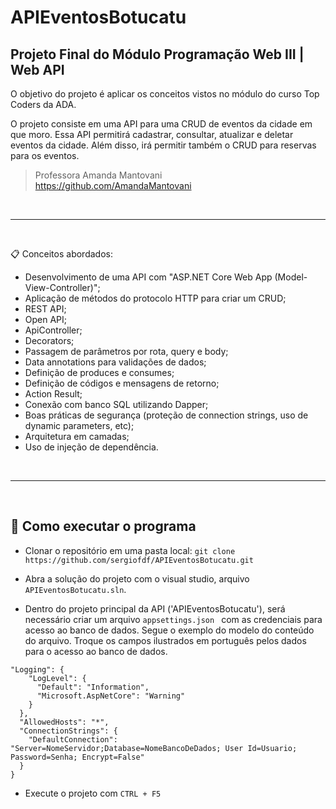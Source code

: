 # APIEventosBotucatu

## Projeto Final do Módulo Programação Web III | Web API

O objetivo do projeto é aplicar os conceitos vistos no módulo do curso Top Coders da ADA.

O projeto consiste em uma API para uma CRUD de eventos da cidade em que moro. Essa API permitirá cadastrar, consultar, atualizar e deletar eventos da cidade. Além disso, irá permitir também o CRUD para reservas para os eventos.

> Professora Amanda Mantovani <br>
> https://github.com/AmandaMantovani

<br>

--- 
<br>

📋 Conceitos abordados:
- Desenvolvimento de uma API com "ASP.NET Core Web App (Model-View-Controller)";
- Aplicação de métodos do protocolo HTTP para criar um CRUD;
- REST API;
- Open API;
- ApiController;
- Decorators;
- Passagem de parâmetros por rota, query e body;
- Data annotations para validações de dados;
- Definição de produces e consumes;
- Definição de códigos e mensagens de retorno;
- Action Result;
- Conexão com banco SQL utilizando Dapper;
- Boas práticas de segurança (proteção de connection strings, uso de dynamic parameters, etc);
- Arquitetura em camadas;
- Uso de injeção de dependência.

<br>

--- 
<br>

## 🚀 Como executar o programa
- Clonar o repositório em uma pasta local:
    `git clone https://github.com/sergiofdf/APIEventosBotucatu.git`
  
- Abra a solução do projeto com o visual studio, arquivo `APIEventosBotucatu.sln`.

- Dentro do projeto principal da API ('APIEventosBotucatu'), será necessário criar um arquivo `appsettings.json ` com as credenciais para acesso ao banco de dados. Segue o exemplo do modelo do conteúdo do arquivo. Troque os campos ilustrados em português pelos dados para o acesso ao banco de dados.

``` 
"Logging": {
    "LogLevel": {
      "Default": "Information",
      "Microsoft.AspNetCore": "Warning"
    }
  },
  "AllowedHosts": "*",
  "ConnectionStrings": {
    "DefaultConnection": "Server=NomeServidor;Database=NomeBancoDeDados; User Id=Usuario; Password=Senha; Encrypt=False"
  }
}
```


- Execute o projeto com `CTRL + F5`